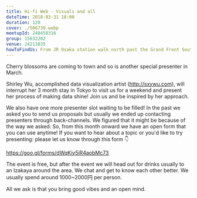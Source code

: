 ```yaml
---
title: Hi-fi Web - Visuals and all
dateTime: 2018-03-31 18:00
duration: 120
cover: ./506739.webp
meetupId: 248458316
group: 15632202
venue: 24213835
howToFindUs: From JR Osaka station walk north past the Grand Front South Tower. In the Grand Front North Tower take the business elevator or the elevator 4 to the Sky Lobby (9th floor) and from there take the elevator to the 18th floor.
---
```


Cherry blossoms are coming to town and so is another special presenter in March.

Shirley Wu, accomplished data visualization artist (http://sxywu.com), will interrupt her 3 month stay in Tokyo to visit us for a weekend and present her process of making data shine! Join us and be inspired by her approach.

We also have one more presenter slot waiting to be filled! In the past we asked you to send us proposals but usually we ended up contacting presenters through back-channels. We figured that it might be because of the way we asked: So, from this month onward we have an open form that you can use anytime! If you want to hear about a topic or you'd like to try presenting: please let us know through this form 👇

https://goo.gl/forms/dWqKiy5iR4aobMc73

The event is free, but after the event we will head out for drinks usually to an Izakaya around the area. We chat and get to know each other better. We usually spend around 1000~2000円 per person.

All we ask is that you bring good vibes and an open mind.
